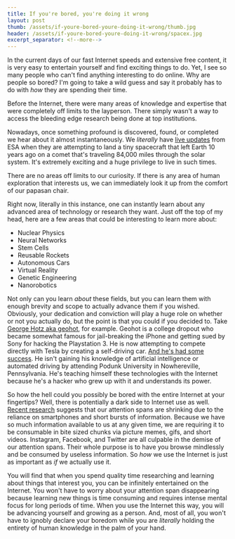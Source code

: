 ```yaml
---
title: If you're bored, you're doing it wrong
layout: post
thumb: /assets/if-youre-bored-youre-doing-it-wrong/thumb.jpg
header: /assets/if-youre-bored-youre-doing-it-wrong/spacex.jpg
excerpt_separator: <!--more-->
---
```

In the current days of our fast Internet speeds and extensive free content, it is very easy to entertain yourself and find exciting things to do. Yet, I see so many people who can't find anything interesting to do online. Why are people so bored?  I'm going to take a wild guess and say it probably has to do with *how* they are spending their time. 
<!--more-->
Before the Internet, there were many areas of knowledge and expertise that were completely off limits to the layperson. There simply wasn't a way to access the bleeding edge research being done at top institutions.  
 
Nowadays, once something profound is discovered, found, or completed we hear about it almost instantaneously. We *literally* have [live updates](http://www.esa.int/Our_Activities/Operations/Live_updates_Rosetta_mission_comet_landing) from ESA when they are attempting to land a tiny spacecraft that left Earth 10 years ago on a comet that's traveling 84,000 miles through the solar system. It's extremely exciting and a huge privilege to live in such times. 
 
There are no areas off limits to our curiosity. If there is any area of human exploration that interests us, we can immediately look it up from the comfort of our papasan chair. 
 
Right now, literally in this instance, one can instantly learn about any advanced area of technology or research they want. Just off the top of my head, here are a few areas that could be interesting to learn more about: 

* Nuclear Physics
* Neural Networks
* Stem Cells
* Reusable Rockets
* Autonomous Cars
* Virtual Reality
* Genetic Engineering
* Nanorobotics 

Not only can you learn *about* these fields, but you can learn them with enough brevity and scope to actually advance them if you wished. Obviously, your dedication and conviction will play a huge role on whether or not you actually do, but the point is that you could if you decided to. Take [George Hotz aka geohot](https://en.wikipedia.org/wiki/George_Hotz), for example. Geohot is a college dropout who became somewhat famous for jail-breaking the iPhone and getting sued by Sony for hacking the Playstation 3. He is now attempting to compete directly with Tesla by creating a self-driving car. [And he's had some success](http://www.bloomberg.com/features/2015-george-hotz-self-driving-car/). He isn't gaining his knowledge of artificial intelligence or automated driving by attending Podunk University in Nowhereville, Pennsylvania. He's teaching himself these technologies with the Internet because he's a hacker who grew up with it and understands its power.  

So how the hell could you possibly be bored with the entire Internet at your fingertips? Well, there is potentially a dark side to Internet use as well. [Recent research](http://www.telegraph.co.uk/science/2016/03/12/humans-have-shorter-attention-span-than-goldfish-thanks-to-smart/) suggests that our attention spans are shrinking due to the reliance on smartphones and short bursts of information. Because we have so much information available to us at any given time, we are requiring it to be consumable in bite sized chunks via picture memes, gifs, and short videos. Instagram, Facebook, and Twitter are all culpable in the demise of our attention spans. Their whole purpose is to have you browse mindlessly and be consumed by useless information. So *how* we use the Internet is just as important as *if* we actually use it. 

You will find that when you spend quality time researching and learning about things that interest you, you can be infinitely entertained on the Internet. You won't have to worry about your attention span disappearing because learning new things is time consuming and requires intense mental focus for long periods of time. When you use the Internet this way, you will be advancing yourself and growing as a person. And, most of all, you won't have to ignobly declare your boredom while you are *literally* holding the entirety of human knowledge in the palm of your hand.
